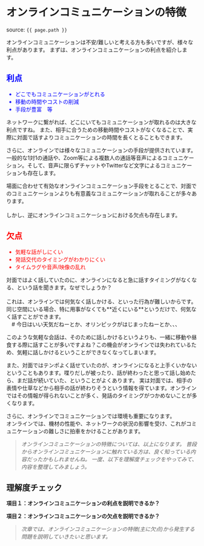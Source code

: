 # オンラインコミュニケーションの特徴
source: `{{ page.path }}`

オンラインコミュニケーションは不安/難しいと考える方も多いですが、様々な利点があります。
まずは、オンラインコミュニケーションの利点を紹介します。
<font color="Blue">

## 利点
- どこでもコミュニケーションがとれる
- 移動の時間やコストの削減
- 手段が豊富　等

</font>
ネットワークに繋がれば、どこにいてもコミュニケーションが取れるのは大きな利点ですね。
また、相手に合うための移動時間やコストがなくなることで、実際に対面で話すよりコミュニケーションの時間を長くとることもできます。

さらに、オンラインでは様々なコミュニケーションの手段が提供されています。
一般的な1対1の通話や、Zoom等による複数人の通話等音声によるコミュニケーション。そして、音声に限らずチャットやTwitterなど文字によるコミュニケーションも存在します。

場面に合わせて有効なオンラインコミュニケーション手段をとることで、対面でのコミュニケーションよりも有意義なコミュニケーションが取れることが多々あります。
<br><br>
しかし、逆にオンラインコミュニケーションにおける欠点も存在します。
<font color="red">

## 欠点

- 気軽な話がしにくい
- 発話交代のタイミングがわかりにくい
- タイムラグや音声/映像の乱れ

</font>
対面ではよく話していたのに、オンラインになると急に話すタイミングがなくなる、という話を聞きます。なぜでしょうか？<br><br>
これは、オンラインでは何気なく話しかける、といった行為が難しいからです。同じ空間にいる場合、特に用事がなくても**近くにいる**というだけで、何気なく話すことができます。<br>
&emsp;# 今日はいい天気だねーとか、オリンピックがはじまったねーとか、、、

このような気軽な会話は、そのために話しかけるというよりも、一緒に移動や昼食する際に話すことが多いですよね？この機会がオンラインでは失われているため、気軽に話しかけるということができなくなってしまいます。

また、対面ではテンポよく話せていたのが、オンラインになると上手くいかないということもあります。喋りだしが被ったり、話が終わったと思って話し始めたら、まだ話が続いていた、ということがよくあります。
実は対面では、相手の表情や仕草などから相手の話が終わりそうという情報を得ています。オンラインではその情報が得られないことが多く、発話のタイミングがつかめないことが多くなります。

さらに、オンラインでコミュニケーションでは環境も重要になります。<br>
オンラインでは、機材の性能や、ネットワークの状況の影響を受け、これがコミュニケーションの難しさに拍車をかけることがあります。

><i>オンラインコミュニケーションの特徴については、以上になります。
>普段からオンラインコミュニケーションに触れている方は、良く知っている内容だったかもしれませんね。
>一度、以下を理解度チェックをやってみて、内容を整理してみましょう。</i>

## 理解度チェック

**項目１：オンラインコミュニケーションの利点を説明できるか？**

**項目２：オンラインコミュニケーションの欠点を説明できるか？**

><i>次章では、オンラインコミュニケーションの特徴(主に欠点)から発生する問題を説明していきたいと思います。</i>